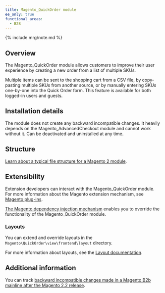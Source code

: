 ```yaml
---
title: Magento_QuickOrder module
ee_only: true
functional_areas:
  - B2B
---
```


{% include mrg/note.md %}

## Overview

The Magento_QuickOrder module allows customers to improve their user experience by creating a new order from a list of multiple SKUs.

Multiple items can be sent to the shopping cart from a CSV file, by copy-pasting multiple SKUs from another source, or by manually entering SKUs one-by-one into the Quick Order form. This feature is available for both logged-in users and guests.
 
## Installation details
 
The module does not create any backward incompatible changes. It heavily depends on the Magento_AdvancedCheckout module and cannot work without it. Can be deactivated and uninstalled at any time. 
 
## Structure
 
[Learn about a typical file structure for a Magento 2 module](http://devdocs.magento.com/guides/v2.2/extension-dev-guide/build/module-file-structure.html).
 
## Extensibility

Extension developers can interact with the Magento_QuickOrder module. For more information about the Magento extension mechanism, see [Magento plug-ins](http://devdocs.magento.com/guides/v2.2/extension-dev-guide/plugins.html).
 
[The Magento dependency injection mechanism](http://devdocs.magento.com/guides/v2.2/extension-dev-guide/depend-inj.html) enables you to override the functionality of the Magento_QuickOrder module.

### Layouts
 
You can extend and override layouts in the `Magento\QuickOrder\view\frontend\layout` directory.

For more information about layouts, see the [Layout documentation](http://devdocs.magento.com/guides/v2.2/frontend-dev-guide/layouts/layout-overview.html).
 
## Additional information
 
You can track [backward incompatible changes made in a Magento B2b mainline after the Magento 2.2 release](http://devdocs.magento.com/guides/v2.2/release-notes/changes/b2b_changes.html).
